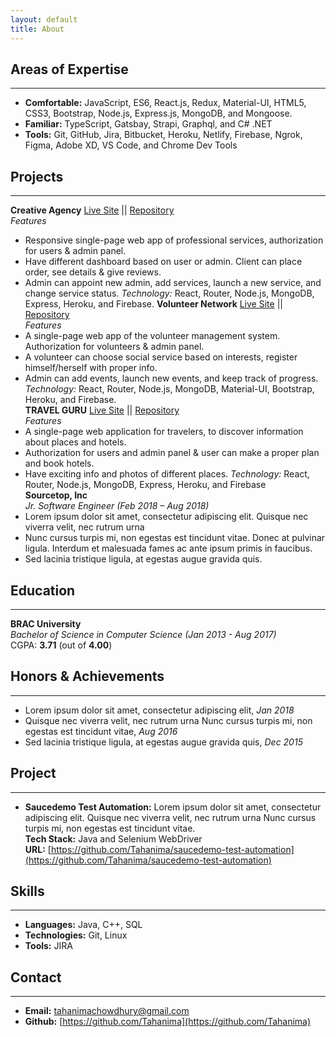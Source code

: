 ```yaml
---
layout: default
title: About
---
```

## **Areas of Expertise**
---
* **Comfortable:** JavaScript, ES6, React.js, Redux, Material-UI, HTML5, CSS3, Bootstrap, Node.js, Express.js, MongoDB, and Mongoose.
* **Familiar:** TypeScript, Gatsbay, Strapi, Graphql, and C# .NET
* **Tools:** Git, GitHub, Jira, Bitbucket, Heroku, Netlify, Firebase, Ngrok, Figma, Adobe XD, VS Code, and Chrome Dev Tools
## **Projects**
---
**Creative Agency** [Live Site](https://creative-agency-6bd46.web.app/)  || [Repository](https://github.com/Riyad0821/creative-agency-client)<br />
*Features*
* Responsive single-page web app of professional services, authorization for users & admin panel.
* Have different dashboard based on user or admin. Client can place order, see details & give reviews.
* Admin can appoint new admin, add services, launch a new service, and change service status.
*Technology:* React, Router, Node.js, MongoDB, Express, Heroku, and Firebase.
**Volunteer Network** [Live Site](https://volunteer-network-56677.web.app/)  || [Repository](https://github.com/Riyad0821/volunteer-network)<br />
*Features*
* A single-page web app of the volunteer management system. Authorization for volunteers & admin panel.
* A volunteer can choose social service based on interests, register himself/herself with proper info.
*  Admin can add events, launch new events, and keep track of progress.
*Technology:* React, Router, Node.js, MongoDB, Material-UI, Bootstrap, Heroku, and Firebase. <br />
**TRAVEL GURU** [Live Site](https://travel-guru-cb905.web.app/)  || [Repository](https://github.com/Riyad0821/travel-guru)<br />
*Features*
* A single-page web application for travelers, to discover information about places and hotels.
* Authorization for users and admin panel & user can make a proper plan and book hotels.
* Have exciting info and photos of different places.
*Technology:* React, Router, Node.js, MongoDB, Express, Heroku, and Firebase <br />
**Sourcetop, Inc** <br />
*Jr. Software Engineer (Feb 2018 – Aug 2018)*
* Lorem ipsum dolor sit amet, consectetur adipiscing elit. Quisque nec viverra velit, nec rutrum urna
* Nunc cursus turpis mi, non egestas est tincidunt vitae. Donec at pulvinar ligula. Interdum et malesuada fames ac ante ipsum primis in faucibus.
* Sed lacinia tristique ligula, at egestas augue gravida quis.

## **Education**
---
**BRAC University** <br />
*Bachelor of Science in Computer Science (Jan 2013 - Aug 2017)* <br />
CGPA: **3.71** (out of **4.00**)

## **Honors & Achievements**
---
* Lorem ipsum dolor sit amet, consectetur adipiscing elit, *Jan 2018*
* Quisque nec viverra velit, nec rutrum urna Nunc cursus turpis mi, non egestas est tincidunt vitae, *Aug 2016*
* Sed lacinia tristique ligula, at egestas augue gravida quis, *Dec 2015*

## **Project**
---
* **Saucedemo Test Automation:** Lorem ipsum dolor sit amet, consectetur adipiscing elit. Quisque nec viverra velit, nec rutrum urna Nunc cursus turpis mi, non egestas est tincidunt vitae. <br />
**Tech Stack:** Java and Selenium WebDriver <br />
**URL:** [https://github.com/Tahanima/saucedemo-test-automation](https://github.com/Tahanima/saucedemo-test-automation) 

## **Skills**
---
* **Languages:** Java, C++, SQL
* **Technologies:** Git, Linux
* **Tools:** JIRA

## **Contact**
---
* **Email:** tahanimachowdhury@gmail.com
* **Github:** [https://github.com/Tahanima](https://github.com/Tahanima)
